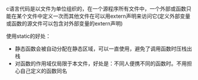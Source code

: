 c语言代码是以文件为单位组织的，在一个源程序所有文件中，一个外部或函数只能在某个文件中定义一次而其他文件在可以用extern声明来访问它(定义外部变量或函数的源文件可以包含对外部变量的extern声明)

使用static的好处：
- 静态函数会被自动分配在静态区域，可以一直使用，避免了调用函数时压栈出栈
- 对函数的作用域仅局限于本文件，好处是：不同人便携不同的函数时。不用担心自己定义的函数同名